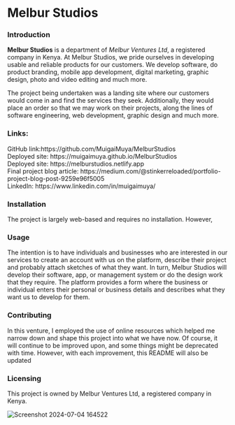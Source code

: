 <h1>Melbur Studios</h1>

<h3>Introduction</h3>
<b>Melbur Studios</b> is a department of <i>Melbur Ventures Ltd</I>, a registered company in Kenya. At Melbur Studios, we pride ourselves in developing usable and reliable products for our customers. We develop software, do product branding, mobile app development, digital marketing, graphic design, photo and video editing and much more.

The project being undertaken was a landing site where our customers would come in and find the services they seek. Additionally, they would place an order so that we may work on their projects, along the lines of software engineering, web development, graphic design and much more.

<h3>Links:</h3>
GitHub link:https://github.com/MuigaiMuya/MelburStudios<br/>
Deployed site: https://muigaimuya.github.io/MelburStudios<br/>
Deployed site: https://melburstudios.netlify.app<br/>
Final project blog article: https://medium.com/@stinkerreloaded/portfolio-project-blog-post-9259e96f5005<br/>
LinkedIn: https://www.linkedin.com/in/muigaimuya/<br/>

<h3>Installation</h3>
The project is largely web-based and requires no installation. However, 

<h3>Usage</h3>
The intention is to have individuals and businesses who are interested in our services to create an account with us on the platform, describe their project and probably attach sketches of what they want. In turn, Melbur Studios will develop their software, app, or management system or do the design work that they require. The platform provides a form where the business or individual enters their personal or business details and describes what they want us to develop for them.

<h3>Contributing</h3>
In this venture, I employed the use of online resources which helped me narrow down and shape this project into what we have now. Of course, it will continue to be improved upon, and some things might be deprecated with time. However, with each improvement, this README will also be updated

<h3>Licensing</h3>
This project is owned by Melbur Ventures Ltd, a registered company in Kenya. 

![Screenshot 2024-07-04 164522](https://github.com/MuigaiMuya/MelburStudios/assets/36799269/3b5666c2-0a66-4b38-afab-f19cd0abba25)
